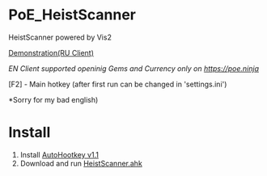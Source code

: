 # PoE_HeistScanner
HeistScanner powered by Vis2

<a href="https://youtu.be/NDOQjhikqXU?t=62">Demonstration(RU Client)</a>

*EN Client supported openinig Gems and Currency only on https://poe.ninja*


[F2] - Main hotkey (after first run can be changed in 'settings.ini')

*Sorry for my bad english)

# Install
1. Install <a href="https://www.autohotkey.com/download/">AutoHootkey v1.1</a>
2. Download and run <a href="https://raw.githubusercontent.com/MegaEzik/PoE_HeistScanner_ru/main/HeistScanner.ahk">HeistScanner.ahk</a>

